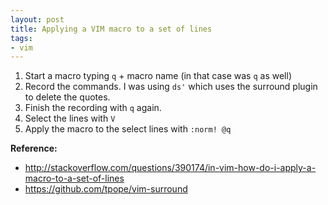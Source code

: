 ```yaml
---
layout: post
title: Applying a VIM macro to a set of lines
tags:
- vim
---
```


<script type="text/javascript" src="https://asciinema.org/a/86341.js" id="asciicast-86341" data-size="small" async></script>

1. Start a macro typing `q` + macro name (in that case was `q` as well)
1. Record the commands. I was using `ds'` which uses the surround plugin to delete the quotes.
1. Finish the recording with `q` again.
1. Select the lines with `V`
1. Apply the macro to the select lines with `:norm! @q`

**Reference:**

* http://stackoverflow.com/questions/390174/in-vim-how-do-i-apply-a-macro-to-a-set-of-lines
* https://github.com/tpope/vim-surround
